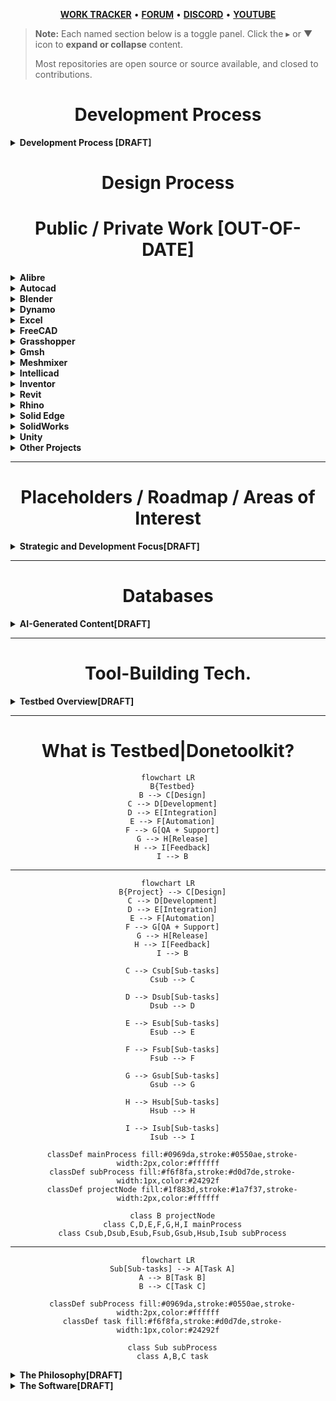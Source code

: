 <div align="center">
    
[**WORK TRACKER**](https://github.com/users/stephensmitchell/projects/4) • [**FORUM**](https://discord.gg/cC3PyMMyg8) • [**DISCORD**](https://discord.gg/cC3PyMMyg8) • [**YOUTUBE**](https://www.youtube.com/@stephensmitchell/featured)

</div>

> **Note:** Each named section below is a toggle panel. Click the ▸ or ▼ icon to **expand or collapse** content.
>
>  Most repositories are open source or source available, and closed to contributions.

<div align="center">

# Development Process

<div align="left">

<details>
<summary><strong>Development Process [DRAFT]</strong></summary>

### Planning
- What is the output supposed to be? What is the artifact, deliverable or tool to produce?
    - define inputs and outputs
    - research
- Gen-AI
    - Generate
        - Example/starter code
        - Ideas
    - Ask
        - What/if questions
        - How/why questions
    - Assistants
    - Chatbots
    - Agents

### Initial development
- Text editor and IDE use
- Evaluating solutions
    - reviewing inputs and outputs
    - finalizing requirements
- Gen-AI
    - Assistants
    - Chatbots
    - Agents

### Solution
- This is where the initial phases are brought together and the solution is made.

### Final output
- Output Types?
    - Artifact - anything that is produced or does something
        - e.g.
            - a file
            - any operation on a file or piece of data
            - any output
    - Tool - Anything that's made to be used to produce something that has a function with inputs and a final output.
        - e.g.
            - artifacts
            - anything with inputs and outputs
    - Deliverable - a package or collection of things, a set of output
        - e.g.
            - Artifacts
            - Tools
- Gen-AI
    - cleanup
    - logic review
    - improve error handling
    - reorganize
    - general refactoring without changing inputs and outputs
    - Assistants
    - Chatbots
    - Agents

</details>

<div align="center">

# Design Process

<div align="center">

# Public / Private Work [OUT-OF-DATE]

</div>
<div align="left">
<details>
<summary><strong>Alibre</strong></summary>

Primary source – [Alibre Forum](https://www.alibre.com/forum/index.php)

- [Audio Overview](https://www.notion.so/donetoolkit/Audio-Overview-23c5708902a0801a8860e9a26b9131ce?source=copy_link)  
- [Alibre Forum_ Stepalibre Posts_.pdf](https://github.com/user-attachments/files/21430840/Alibre.Forum_.Stepalibre.Posts_.pdf)  
- [Alibre.Forum_.Stepalibre.Posts_CORRECTION_MADE.pdf](https://github.com/user-attachments/files/21431354/Alibre.Forum_.Stepalibre.Posts_CORRECTION_MADE.pdf)  
- [Posts by @stepalibre on the Alibre User Forum.pdf](https://github.com/user-attachments/files/21431102/Posts.by.%40stepalibre.on.the.Alibre.User.Forum.pdf)  
- [User Profile Report_ __@stepalibre__ on the Alibre.pdf](https://github.com/user-attachments/files/21433535/User.Profile.Report_.__%40stepalibre__.on.the.Alibre.pdf)  
- [Forum Profile Analysis @stepalibre on Alibre Forums.pdf](https://github.com/user-attachments/files/21433902/Forum.Profile.Analysis.%40stepalibre.on.Alibre.Forums.pdf)

Repositories:  
- [alibre-addon-registry-tool](https://github.com/stephensmitchell/alibre-addon-registry-tool)  
- [alibre-adk-testbed](https://github.com/stephensmitchell/alibre-adk-testbed)  
- [alibre-assimp-addon](https://github.com/stephensmitchell/alibre-assimp-addon)  
- [alibre-cpp-addon-template](https://github.com/stephensmitchell/alibre-cpp-addon-template)  
- [alibre-cpp-addon-template-2](https://github.com/stephensmitchell/alibre-cpp-addon-template-2)  
- [alibre-design-explorer-refresh-tool](https://github.com/stephensmitchell/alibre-design-explorer-refresh-tool)  
- [alibre-dynamo-addon](https://github.com/stephensmitchell/alibre-dynamo-addon)  
- [alibre-excel-addon](https://github.com/stephensmitchell/alibre-excel-addon)  
- [alibre-export-addon](https://github.com/stephensmitchell/alibre-export-addon)  
- [alibre-feature-naming-addon](https://github.com/stephensmitchell/alibre-feature-naming-addon)  
- [alibre-fillet-r-and-d](https://github.com/stephensmitchell/alibre-fillet-r-and-d)  
- [alibre-freecad-addon](https://github.com/stephensmitchell/alibre-freecad-addon)  
- [alibre-function-libraries](https://github.com/stephensmitchell/alibre-function-libraries)  
- [alibre-gh-addon](https://github.com/stephensmitchell/alibre-gh-addon)  
- [alibre-HOOPS-addon](https://github.com/stephensmitchell/alibre-HOOPS-addon)  
- [alibre-lab-addon](https://github.com/stephensmitchell/alibre-lab-addon)  
- [alibre-logos](https://github.com/stephensmitchell/alibre-logos)  
- [alibre-multi-target-template](https://github.com/stephensmitchell/alibre-multi-target-template)  
- [alibre-nocode-addon](https://github.com/stephensmitchell/alibre-nocode-addon)  
- [alibre-nodes-addon](https://github.com/stephensmitchell/alibre-nodes-addon)  
- [alibre-preset-system-demo](https://github.com/stephensmitchell/alibre-preset-system-demo)  
- [alibre-programming](https://github.com/stephensmitchell/alibre-programming)  
- [alibre-python-shell-addon](https://github.com/stephensmitchell/alibre-python-shell-addon)  
- [alibre-script](https://github.com/stephensmitchell/alibre-script)  
- [alibre-script-adk](https://github.com/stephensmitchell/alibre-script-adk)  
- [alibre-script-adk-addon-template](https://github.com/stephensmitchell/alibre-script-adk-addon-template)  
- [alibre-script-examples](https://github.com/stephensmitchell/alibre-script-examples)  
- [alibre-script-library-examples](https://github.com/stephensmitchell/alibre-script-library-examples)  
- [alibre-script-runner](https://github.com/stephensmitchell/alibre-script-runner)  
- [alibre-script-runner-addon](https://github.com/stephensmitchell/alibre-script-runner-addon)  
- [alibre-scripting-addon](https://github.com/stephensmitchell/alibre-scripting-addon)  
- [alibre-shapes-addon](https://github.com/stephensmitchell/alibre-shapes-addon)  
- [alibre-sketch-function-library](https://github.com/stephensmitchell/alibre-sketch-function-library)  
- [alibre-skinning-addon](https://github.com/stephensmitchell/alibre-skinning-addon)  
- [alibre-stltostp-addon](https://github.com/stephensmitchell/alibre-stltostp-addon)  
- [alibre-testbed-addon](https://github.com/stephensmitchell/alibre-testbed-addon)  
- [alibre-vscodium-addon](https://github.com/stephensmitchell/alibre-vscodium-addon)

</details>

<details>
<summary><strong>Autocad</strong></summary>

- [autodesk-scripting-plugins](https://github.com/stephensmitchell/autodesk-scripting-plugins)

</details>

<details>
<summary><strong>Blender</strong></summary>

- [blender-export-tool](https://github.com/stephensmitchell/blender-export-tool)  
- [blender-dotnet](https://github.com/stephensmitchell/blender-dotnet)

</details>

<details>
<summary><strong>Dynamo</strong></summary>

- [dynamo-scripting-plugin](https://github.com/stephensmitchell/dynamo-scripting-plugin)

</details>

<details>
<summary><strong>Excel</strong></summary>
*(no linked projects yet)*
</details>

<details>
<summary><strong>FreeCAD</strong></summary>

- [freecad-export-tool](https://github.com/stephensmitchell/freecad-export-tool)  
- [freecad-dotnet](https://github.com/stephensmitchell/freecad-dotnet)

</details>

<details>
<summary><strong>Grasshopper</strong></summary>

- [grasshopper-scripting-plugin](https://github.com/stephensmitchell/grasshopper-scripting-plugin)

</details>

<details>
<summary><strong>Gmsh</strong></summary>

- [gmsh-dotnet](https://github.com/stephensmitchell/gmsh-dotnet)

</details>

<details>
<summary><strong>Meshmixer</strong></summary>

- [meshmixer-dotnet](https://github.com/stephensmitchell/meshmixer-dotnet)

</details>

<details>
<summary><strong>Intellicad</strong></summary>
*(no linked projects yet)*
</details>

<details>
<summary><strong>Inventor</strong></summary>
*(no linked projects yet)*
</details>

<details>
<summary><strong>Revit</strong></summary>
*(no linked projects yet)*
</details>

<details>
<summary><strong>Rhino</strong></summary>

- [rhino-scripting-plugin](https://github.com/stephensmitchell/rhino-scripting-plugin)

</details>

<details>
<summary><strong>Solid Edge</strong></summary>
*(no linked projects yet)*
</details>

<details>
<summary><strong>SolidWorks</strong></summary>
*(no linked projects yet)*
</details>

<details>
<summary><strong>Unity</strong></summary>

- [unity-cad-management-package](https://github.com/stephensmitchell/unity-cad-management-package)  
- [unity-cad-manager](https://github.com/stephensmitchell/unity-cad-manager)

</details>

<details>
<summary><strong>Other Projects</strong></summary>

- [stephensmitchell](https://github.com/stephensmitchell/stephensmitchell) (profile repository)  
- [AlibreBOM](https://github.com/stephensmitchell/AlibreBOM)  
- [AlibreExportOpen](https://github.com/stephensmitchell/AlibreExportOpen)  
- [AnimationAddOn-Updated](https://github.com/stephensmitchell/AnimationAddOn-Updated)  
- [AnimationSampleAddOn](https://github.com/stephensmitchell/AnimationSampleAddOn)  
- [BaseAddon-addon](https://github.com/stephensmitchell/BaseAddon-addon)  
- [cad-programming-templates](https://github.com/stephensmitchell/cad-programming-templates)  
- [cppAddons](https://github.com/stephensmitchell/cppAddons)  
- [CycloidalGear](https://github.com/stephensmitchell/CycloidalGear)  
- [DataBrowserForAlibre](https://github.com/stephensmitchell/DataBrowserForAlibre)  
- [DXSampleAddOn](https://github.com/stephensmitchell/DXSampleAddOn)  
- [DXSampleAddOn-Updated](https://github.com/stephensmitchell/DXSampleAddOn-Updated)  
- [GearCalculator](https://github.com/stephensmitchell/GearCalculator)  
- [genai-chat-logs](https://github.com/stephensmitchell/genai-chat-logs)  
- [IIconss](https://github.com/stephensmitchell/IIconss)  
- [resources](https://github.com/stephensmitchell/resources)  
- [SelectionAddon](https://github.com/stephensmitchell/SelectionAddon)  
- [SelectionAddOnSample-Updated](https://github.com/stephensmitchell/SelectionAddOnSample-Updated)  
- [SelectionSampleAddOn](https://github.com/stephensmitchell/SelectionSampleAddOn)  
- [sgcore-docs](https://github.com/stephensmitchell/sgcore-docs)  
- [SimpleCppAddon](https://github.com/stephensmitchell/SimpleCppAddon)  
- [SimpleCppAddon-code](https://github.com/stephensmitchell/SimpleCppAddon-code)  
- [UtilitiesForAlibre](https://github.com/stephensmitchell/UtilitiesForAlibre)

</details>

---

<div align="center">

# Placeholders / Roadmap / Areas of Interest

</div>
<details>
<summary><strong>Strategic and Development Focus[DRAFT]</strong></summary>

- Design file and development project templates  
- CMS IntelliCAD  
- Autodesk Apps  
- Dynamo  
- Grasshopper  
- Rhino  
- Alibre Design  
- Solid Edge  
- SolidWorks  
- Excel  
- Blender  
- Houdini  
- MoI  
- Godot Engine  
- Unity  
- Unreal Engine  
- Marmoset Toolbag  
- Matlab/Octave  
- Open Cascade  
- SMath  
- MathCAD  
- QCAD  
- FreeCAD  
- macOS  
- Linux  
- Web  
- ThreeJS  
- BabylonJS  
- Processing  
- In Production  
- By Task  
- By Type  
- By Category  
- By Industry  
    - CGI  
    - Civil  
    - Architectural  
    - Structural  
    - Mechanical  
    - Fabrication  

</details>

---

<div align="center">

# Databases

</div>
<details>
<summary><strong>AI-Generated Content[DRAFT]</strong></summary>

- Alibre Script and IronPython 2.7 Scripts Database for Alibre Design [ OFFLINE MODE | NEW SITE COMING SOON! ]
- .NET Programs and Add-Ons Database for Alibre Design [ OFFLINE MODE | NEW SITE COMING SOON! ]
</details>

---

<div align="center">

# Tool-Building Tech. 

</div>
<details>
<summary><strong>Testbed Overview[DRAFT]</strong></summary>

**Testbed UI** → Data-driven, automation and scripting, plugin-based software for building CAD/CAE/CGI solutions. Testbed UI currently uses WPF and targets .NET Framework 4.8.1.

**Testbed Unity** → Tool and task development with integrated C# programming, visual programming, and user interface creation, supporting cross-platform deployment through Unity editor scripting APIs.

**Testbed CLI** → Integrated command-line and graphical interface. Testbed CLI is CLI-only and designed for broader automation.

Planned platform support: Windows 11, macOS (Apple Silicon), and Linux.

Evaluating **Eto Forms**, **Avalonia**, and **Uno Platform** for web, macOS, and Linux builds of Testbed UI & CLI. Testbed Unity, built in Unity, is inherently cross-platform.

</details>

---

<div align="center">

# What is Testbed|Donetoolkit?

```mermaid
flowchart LR
  B{Testbed}
  B --> C[Design]
  C --> D[Development]
  D --> E[Integration]
  E --> F[Automation]
  F --> G[QA + Support]
  G --> H[Release]
  H --> I[Feedback]
  I --> B
```
---
```mermaid
flowchart LR
  B{Project} --> C[Design]
  C --> D[Development]
  D --> E[Integration]
  E --> F[Automation]
  F --> G[QA + Support]
  G --> H[Release]
  H --> I[Feedback]
  I --> B

  C --> Csub[Sub-tasks]
  Csub --> C

  D --> Dsub[Sub-tasks]
  Dsub --> D

  E --> Esub[Sub-tasks]
  Esub --> E

  F --> Fsub[Sub-tasks]
  Fsub --> F

  G --> Gsub[Sub-tasks]
  Gsub --> G

  H --> Hsub[Sub-tasks]
  Hsub --> H

  I --> Isub[Sub-tasks]
  Isub --> I

  classDef mainProcess fill:#0969da,stroke:#0550ae,stroke-width:2px,color:#ffffff
  classDef subProcess fill:#f6f8fa,stroke:#d0d7de,stroke-width:1px,color:#24292f
  classDef projectNode fill:#1f883d,stroke:#1a7f37,stroke-width:2px,color:#ffffff

  class B projectNode
  class C,D,E,F,G,H,I mainProcess
  class Csub,Dsub,Esub,Fsub,Gsub,Hsub,Isub subProcess
```
---
```mermaid
flowchart LR
  Sub[Sub-tasks] --> A[Task A]
  A --> B[Task B]
  B --> C[Task C]

  classDef subProcess fill:#0969da,stroke:#0550ae,stroke-width:2px,color:#ffffff
  classDef task fill:#f6f8fa,stroke:#d0d7de,stroke-width:1px,color:#24292f

  class Sub subProcess
  class A,B,C task
```
</div>
<details>
<summary><strong>The Philosophy[DRAFT]</strong></summary>

Testbed represents a development methodology where every aspect of a project or product is treated as a unified whole rather than separate stages or teams.  
It integrates exploration, R&D, QA, support, and testing throughout the product lifecycle—contrasting traditional sequential workflows. Complete transparency is the goal.

</details>

<details>
<summary><strong>The Software[DRAFT]</strong></summary>

Testbed also refers to the software platform itself, embodying the above philosophy and functioning as a comprehensive environment for the problem it is designed to solve.  
Source code, design assets, tests, prototypes, issues, and every resource that forms the solution are included and fully accessible to end users, except for proprietary or commercially licensed components. Developers may provide placeholder references for proprietary elements.

Due to restrictions and conflicts between commercial and open-source licensing, and the specific software and OS-level integration required, Testbed projects cannot be shared in uncompiled plaintext form.  
However, code examples can be provided on request, and contributions to public or private projects are possible when specific questions or issues arise.  
Base applications, templates, and plugin source code that do not rely on commercially licensed software or private IP will be made available.  
Repositories will contain only the application shell or default configuration, without CAD libraries, databases, plugins, or software integrations.  
The objective of sharing this work is collaboration—please reach out to connect.

</details>
